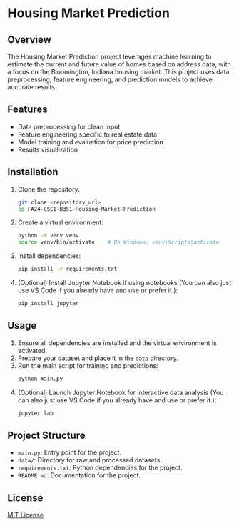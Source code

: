
# Housing Market Prediction

## Overview
The Housing Market Prediction project leverages machine learning to estimate the current and future value of homes based on address data, with a focus on the Bloomington, Indiana housing market. This project uses data preprocessing, feature engineering, and prediction models to achieve accurate results.

## Features
- Data preprocessing for clean input
- Feature engineering specific to real estate data
- Model training and evaluation for price prediction
- Results visualization

## Installation

1. Clone the repository:
   ```bash
   git clone <repository_url>
   cd FA24-CSCI-B351-Housing-Market-Prediction
   ```

2. Create a virtual environment:
   ```bash
   python -m venv venv
   source venv/bin/activate    # On Windows: venv\Scripts\activate
   ```

3. Install dependencies:
   ```bash
   pip install -r requirements.txt
   ```

4. (Optional) Install Jupyter Notebook if using notebooks (You can also just use VS Code if you already have and use or prefer it.):
   ```bash
   pip install jupyter
   ```

## Usage

1. Ensure all dependencies are installed and the virtual environment is activated.
2. Prepare your dataset and place it in the `data` directory.
3. Run the main script for training and predictions:
   ```bash
   python main.py
   ```
4. (Optional) Launch Jupyter Notebook for interactive data analysis (You can also just use VS Code if you already have and use or prefer it.):
   ```bash
   jupyter lab
   ```

## Project Structure

- `main.py`: Entry point for the project.
- `data/`: Directory for raw and processed datasets.
- `requirements.txt`: Python dependencies for the project.
- `README.md`: Documentation for the project.

## License
[MIT License](https://opensource.org/licenses/MIT)
